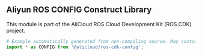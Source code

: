 ## Aliyun ROS CONFIG Construct Library

This module is part of the AliCloud ROS Cloud Development Kit (ROS CDK) project.

```python
# Example automatically generated from non-compiling source. May contain errors.
import * as CONFIG from '@alicloud/ros-cdk-config';
```
